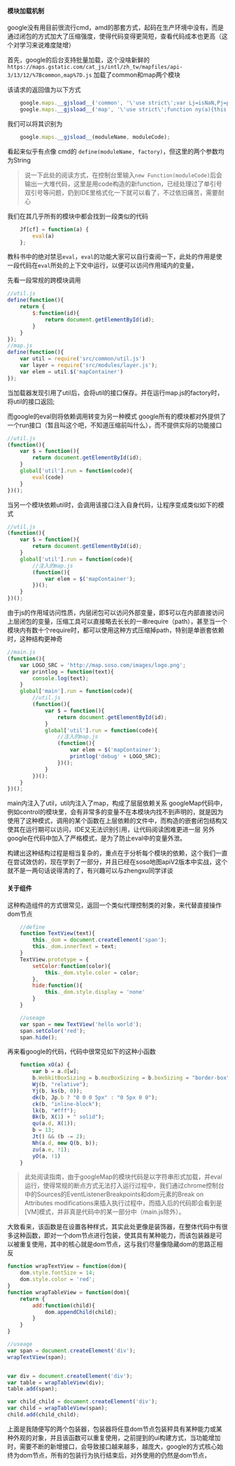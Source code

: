 #### 模块加载机制

google没有用目前很流行cmd，amd的那套方式，起码在生产环境中没有，而是通过闭包的方式加大了压缩强度，使得代码变得更简短，查看代码成本也更高（这个对学习来说难度陡增）

首先，google的后台支持批量加载，这个没啥新鲜的
`https://maps.gstatic.com/cat_js/intl/zh_tw/mapfiles/api-3/13/12/%7Bcommon,map%7D.js`
加载了common和map两个模块

该请求的返回值为以下方式

```javascript
	google.maps.__gjsload__('common', '\'use strict\';var Lj=isNaN,Pj=parseInt,Q.....');
	google.maps.__gjsload__('map', '\'use strict\';function ny(a){this.b=a||[]}Up[....');
```

我们可以将其识别为

```javascript
	google.maps.__gjsload__(moduleName, moduleCode);
```

看起来似乎有点像 cmd的 `define(moduleName, factory)`，但这里的两个参数均为String

>说一下此处的阅读方式，在控制台里输入`new Function(moduleCode)`后会输出一大堆代码，这里是用code构造的新function，已经处理过了单引号双引号等问题，扔到IDE里格式化一下就可以看了，不过依旧痛苦，需要耐心

我们在其几乎所有的模块中都会找到一段类似的代码

```javascript
	Jf[cf] = function(a) {
		eval(a)
	};
```

教科书中的绝对禁忌`eval`，`eval`的功能大家可以自行查阅一下，此处的作用是使一段代码在`eval`所处的上下文中运行，以便可以访问作用域内的变量，

先看一段常规的跨模块调用

```javascript
//util.js
define(function(){
	return {
		$:function(id){
			return document.getElementById(id);
		}
	}
});
//map.js
define(function(){
	var util = require('src/common/util.js')
	var layer = require('src/modules/layer.js');
	var elem = util.$('mapContainer')
});
```

当加载器发现引用了util后，会将util的接口保存。并在运行map.js的factory时，将util的接口返回;

而google的eval则将依赖调用转变为另一种模式
google所有的模块都对外提供了一个run接口（暂且叫这个吧，不知道压缩前叫什么），而不提供实际的功能接口

```javascript
//util.js
(function(){
	var $ = function(){
		return document.getElementById(id);
	}
	global['util'].run = function(code){
		eval(code)
	}
})();

```

当另一个模块依赖util时，会调用该接口注入自身代码，让程序变成类似如下的模式

```javascript
//util.js
(function(){
	var $ = function(){
		return document.getElementById(id);
	}
	global['util'].run = function(code){
		//注入的map.js
		(function(){
			var elem = $('mapContainer');
		})();
	}
})();
```

由于js的作用域访问性质，内层闭包可以访问外部变量，即$可以在内部直接访问上层闭包的变量，压缩工具可以直接略去长长的一串require（path），甚至当一个模块内有数十个require时，都可以使用这种方式压缩掉path，特别是单嵌套依赖时，这种结构更神奇

```javascript
//main.js
(function(){
	var LOGO_SRC = 'http://map.soso.com/images/logo.png';
	var printlog = function(text){
		console.log(text);
    }
	global['main'].run = function(code){
		//util.js
		(function(){
			var $ = function(){
				return document.getElementById(id);
			}
			global['util'].run = function(code){
				//注入的map.js
				(function(){
					var elem = $('mapContainer');
					printlog('debug' + LOGO_SRC);
				})();
			}
		})();
	}
})();
```

main内注入了util，util内注入了map，构成了层层依赖关系
googleMap代码中，例如control的模块里，会有非常多的变量不在本模块内找不到声明的，就是因为使用了这种模式，调用的某个函数在上层依赖的文件中，而构造的嵌套闭包结构又使其在运行期可以访问，IDE又无法识别引用，让代码阅读困难更进一层
另外google在代码中加入了严格模式，是为了防止eval中的变量外泄。


构建出这种结构过程是相当复杂的，重点在于分析每个模块的依赖，这个我们一直在尝试效仿的，现在学到了一部分，并且已经在soso地图apiV2版本中实战，这个就不是一两句话说得清的了，有兴趣可以与zhengxu同学详谈


#### 关于组件

这种构造组件的方式很常见，返回一个类似代理控制类的对象，来代替直接操作dom节点

```javascript
    //define
    function TextView(text){
    	this._dom = document.createElement('span');
    	this._dom.innerText = text;
	}
	TextView.prototype = {
		setColor:function(color){
			this._dom.style.color = color;
		},
		hide:function(){
			this._dom.style.display = 'none'
		}
	}

	//useage
	var span = new TextView('hello world');
	span.setColor('red');
	span.hide();
```

再来看google的代码，代码中很常见如下的这种小函数

```javascript
	function xO(a) {
		var b = a.d[w];
		b.WebkitBoxSizing = b.mozBoxSizing = b.boxSizing = "border-box";
		Wj(b, "relative");
		Yj(b, ks(b, 0));
		dk(b, Jp.b ? "0 0 0 5px" : "0 5px 0 0");
		ck(b, "inline-block");
		lk(b, "#fff");
		Bk(b, X(1) + " solid");
		qu(a.d, X(1));
		b = 13;
		Jt() && (b -= 2);
		Nh(a.d, new Q(b, b));
		zu(a.e, !1);
		yO(a, !1)
	}
```
> 此处阅读指南，由于googleMap的模块代码是以字符串形式加载，并eval运行，使得常规的断点方式无法打入运行过程中，我们通过chrome控制台中的Sources的EventListenerBreakpoints和dom元素的Break on Attributes modifications来插入执行过程中，而插入后的代码即会看到是[VM]模式，并非真是代码中的某一部分中（main.js除外）。

大致看来，该函数是在设置各种样式，其实此处更像是装饰器，在整体代码中有很多这种函数，即对一个dom节点进行包装，使其具有某种能力，而该包装器是可以被重复使用，其中的核心就是dom节点，这与我们尽量像隐藏dom的思路正相反

```javascript
function wrapTextView = function(dom){
	dom.style.fontSize = 14;
	dom.style.color = 'red';
}
function wrapTableView = function(dom){
	return {
		add:function(child){
            dom.appendChild(child);
	    }
    }
}

//useage
var span = document.createElement('div');
wrapTextView(span);


var div = document.createElement('div');
var table = wrapTableView(div);
table.add(span);

var child_child = document.createElement('div');
var child = wrapTableView(span);
child.add(child_child);
```

上面是我随便写的两个包装器，包装器将任意dom节点包装秤具有某种能力或某种外观的对象，并且该函数可以重复使用，之前提到的ui构建方式，当功能增加时，需要不断的新增接口，会导致接口越来越多，越庞大，google的方式核心始终为dom节点，所有的包装行为执行结束后，对外使用的仍然是dom节点，
